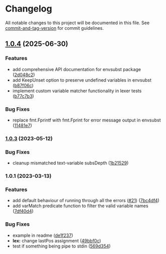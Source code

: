 # Changelog

All notable changes to this project will be documented in this file. See [commit-and-tag-version](https://github.com/absolute-version/commit-and-tag-version) for commit guidelines.

## [1.0.4](https://github.com/allex/envsubst/compare/v1.0.3...v1.0.4) (2025-06-30)


### Features

* add comprehensive API documentation for envsubst package ([2d048c2](https://github.com/allex/envsubst/commit/2d048c29ad8517f7ad86dfd99152ca206122ba53))
* add KeepUnset option to preserve undefined variables in envsubst ([b87f06c](https://github.com/allex/envsubst/commit/b87f06c65beb6f1e85cb271ffd137344086d2d0e))
* implement custom variable matcher functionality in lexer tests ([b77c7b3](https://github.com/allex/envsubst/commit/b77c7b34d06c14f16c5b8bff4686382296179c37))


### Bug Fixes

* replace fmt.Fprintf with fmt.Fprint for error message output in envsubst ([11481e7](https://github.com/allex/envsubst/commit/11481e736c98db0cdabcde88dfd5051c1c31d600))

### [1.0.3](https://github.com/allex/envsubst/compare/v1.0.2...v1.0.3) (2023-05-12)


### Bug Fixes

* cleanup mismatched text-variable subsDepth ([1b21529](https://github.com/allex/envsubst/commit/1b21529eec0213b814a2954308e3acd726aff37e))

### 1.0.1 (2023-03-13)


### Features

* add default behaviour of running through all the errors ([#21](https://github.com/allex/envsubst/issues/21)) ([7bc4df4](https://github.com/allex/envsubst/commit/7bc4df48ec6140d0c5670a3eb2d484bed0f6c284))
* add varMatch predicate function to filter the valid variable names ([7df40d4](https://github.com/allex/envsubst/commit/7df40d43549259d06a50815c28dffc83f798994a))


### Bug Fixes

* example in readme ([de1f237](https://github.com/allex/envsubst/commit/de1f237918b5935914667cdee93129d5aed87eaa))
* **lex:** change lastPos assignment ([49bbf0c](https://github.com/allex/envsubst/commit/49bbf0c66cede47052267e1b0cd9a2af7059dae3))
* test if something being pipe to stdin ([569d354](https://github.com/allex/envsubst/commit/569d3548760e3d1c52c6c5bbd40c8ecf2fa3495d))
